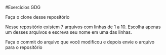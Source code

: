 #Exercícios GDG

Faça o clone desse repositório

Nesse repositório existem 7 arquivos com linhas de 1 a 10.
Escolha apenas um desses arquivos e escreva seu nome em uma das linhas.

Faça o commit do arquivo que você modificou e depois envie o arquivo para o repositório
